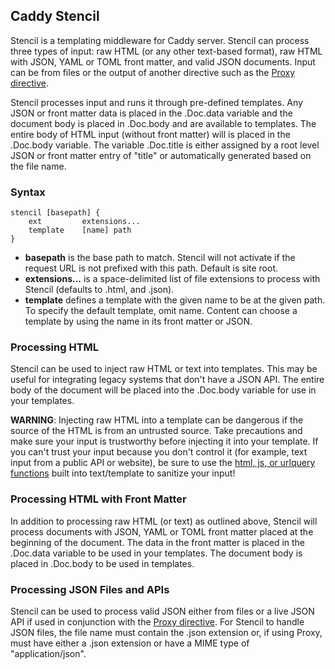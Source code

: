 ## Caddy Stencil

Stencil is a templating middleware for Caddy server. Stencil can process three types of input: raw HTML (or any other text-based format), raw HTML with JSON, YAML or TOML front matter, and valid JSON documents. Input can be from files or the output of another directive such as the [Proxy directive](https://caddyserver.com/docs/proxy).

Stencil processes input and runs it through pre-defined templates. Any JSON or front matter data is placed in the .Doc.data variable and the document body is placed in .Doc.body and are available to templates. The entire body of HTML input (without front matter) will is placed in the .Doc.body variable. The variable .Doc.title is either assigned by a root level JSON or front matter entry of "title" or automatically generated based on the file name.

### Syntax

```
stencil [basepath] {
	ext         extensions...
	template    [name] path
}
```

- **basepath** is the base path to match. Stencil will not activate if the request URL is not prefixed with this path. Default is site root.
- **extensions...** is a space-delimited list of file extensions to process with Stencil (defaults to .html, and .json).
- **template** defines a template with the given name to be at the given path. To specify the default template, omit name. Content can choose a template by using the name in its front matter or JSON.

### Processing HTML
Stencil can be used to inject raw HTML or text into templates. This may be useful for integrating legacy systems that don't have a JSON API.  The entire body of the document will be placed into the .Doc.body variable for use in your templates. 

**WARNING**: Injecting raw HTML into a template can be dangerous if the source of the HTML is from an untrusted source. Take precautions and make sure your input is trustworthy before injecting it into your template.  If you can't trust your input because you don't control it (for example, text input from a public API or website), be sure to use the [html, js, or urlquery functions](https://golang.org/pkg/text/template/#hdr-Functions) built into text/template to sanitize your input!


### Processing HTML with Front Matter
In addition to processing raw HTML (or text) as outlined above, Stencil will process documents with JSON, YAML or TOML front matter placed at the beginning of the document. The data in the front matter is placed in the .Doc.data variable to be used in your templates. The document body is placed in .Doc.body to be used in templates.

### Processing JSON Files and APIs
Stencil can be used to process valid JSON either from files or a live JSON API if used in conjunction with the [Proxy directive](https://caddyserver.com/docs/proxy). For Stencil to handle JSON files, the file name must contain the .json extension or, if using Proxy, must have either a .json extension or have a MIME type of "application/json".
